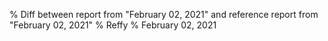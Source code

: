 % Diff between report from "February 02, 2021" and reference report from "February 02, 2021"
% Reffy
% February 02, 2021

